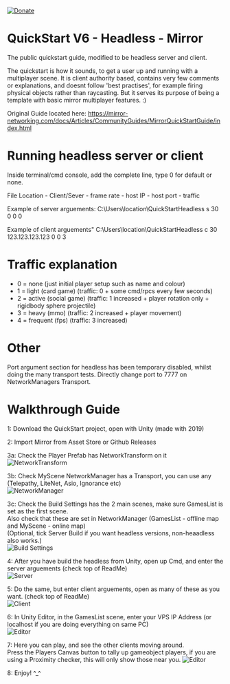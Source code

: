 
[![Donate](https://img.shields.io/badge/Donate-PayPal-green.svg)](hitman_stephen@hotmail.com)


# QuickStart V6 - Headless - Mirror
 The public quickstart guide, modified to be headless server and client.
 
 The quickstart is how it sounds, to get a user up and running with a multiplayer scene.
 It is client authority based, contains very few comments or explanations, and doesnt follow 'best practises', for example firing physical objects rather than raycasting.
 But it serves its purpose of being a template with basic mirror multiplayer features.  :)

 Original Guide located here:
 https://mirror-networking.com/docs/Articles/CommunityGuides/MirrorQuickStartGuide/index.html
 

# Running headless server or client

Inside terminal/cmd console, add the complete line, type 0 for default or none.

File Location - Client/Sever - frame rate - host IP - host port - traffic
      
Example of server arguements:
C:\Users\location\QuickStartHeadless s 30 0 0 0

Example of client arguements"
C:\Users\location\QuickStartHeadless c 30 123.123.123.123 0 0 3

# Traffic explanation
- 0 = none  (just initial player setup such as name and colour)
- 1 = light  (card game) (traffic: 0 + some cmd/rpcs every few seconds)
- 2 = active  (social game) (traffic: 1 increased + player rotation only + rigidbody sphere projectile)
- 3 = heavy  (mmo) (traffic: 2 increased + player movement)
- 4 = frequent (fps) (traffic: 3 increased)

# Other
Port argument section for headless has been temporary disabled, whilst doing the many transport tests.
Directly change port to 7777 on NetworkManagers Transport.

# Walkthrough Guide
1: Download the QuickStart project, open with Unity (made with 2019)

2: Import Mirror from Asset Store or Github Releases<br/>

3a: Check the Player Prefab has NetworkTransform on it<br/>
![NetworkTransform](https://user-images.githubusercontent.com/57072365/101388283-a1d20b80-38b7-11eb-9adf-28a24ad1a63a.jpg)

3b: Check MyScene NetworkManager has a Transport, you can use any (Telepathy, LiteNet, Asio, Ignorance etc)<br/>
![NetworkManager](https://user-images.githubusercontent.com/57072365/101388278-a0084800-38b7-11eb-8462-bcb47933e91a.jpg)

3c: Check the Build Settings has the 2 main scenes, make sure GamesList is set as the first scene.<br/>
Also check that these are set in NetworkManager (GamesList - offline map and MyScene - online map)<br/>
(Optional, tick Server Build if you want headless versions, non-heaadless also works.)<br/>
![Build Settings](https://user-images.githubusercontent.com/57072365/101388267-9da5ee00-38b7-11eb-9193-f4b5cea34c0d.jpg)

4: After you have build the headless from Unity, open up Cmd, and enter the server arguements (check top of ReadMe)<br/>
![Server](https://user-images.githubusercontent.com/57072365/101390515-dabfaf80-38ba-11eb-924c-d8237ca96850.jpg)

5: Do the same, but enter client arguements, open as many of these as you want. (check top of ReadMe)<br/>
![Client](https://user-images.githubusercontent.com/57072365/101390526-ddbaa000-38ba-11eb-9674-af4c37d92417.jpg)

6: In Unity Editor, in the GamesList scene, enter your VPS IP Address (or localhost if you are doing everything on same PC)<br/>
![Editor](https://user-images.githubusercontent.com/57072365/101390528-e01cfa00-38ba-11eb-8562-ff90f7be64ef.jpg)

7: Here you can play, and see the other clients moving around.<br/>
Press the Players Canvas button to tally up gameobject players, if you are using a Proximity checker, this will only show those near you.
![Editor](https://user-images.githubusercontent.com/57072365/101390533-e27f5400-38ba-11eb-84c5-6eb3bfbbe302.jpg)

8: Enjoy!  ^_^

